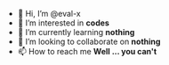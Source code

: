 - 👋 Hi, I’m @eval-x
- 👀 I’m interested in **codes**
- 🌱 I’m currently learning **nothing**
- 💞️ I’m looking to collaborate on **nothing**
- 📫 How to reach me **Well ... you can't**

<!---
eval-x/eval-x is a ✨ special ✨ repository because its `README.md` (this file) appears on your GitHub profile.
You can click the Preview link to take a look at your changes.
--->
